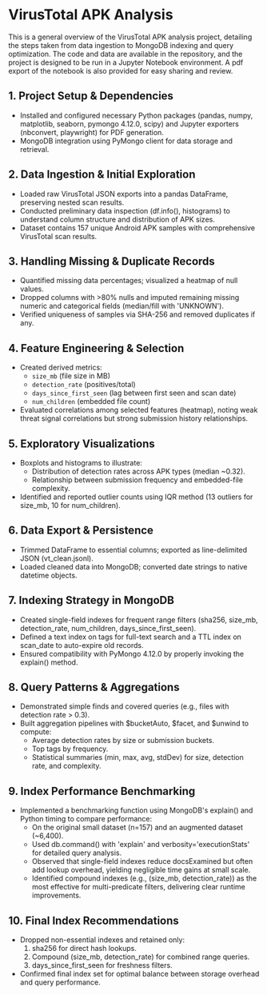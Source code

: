 # VirusTotal APK Analysis

This is a general overview of the VirusTotal APK analysis project, detailing the steps taken from data ingestion to MongoDB indexing and query optimization.
The code and data are available in the repository, and the project is designed to be run in a Jupyter Notebook environment. A pdf export of the notebook is also provided for easy sharing and review.

## 1. Project Setup & Dependencies
- Installed and configured necessary Python packages (pandas, numpy, matplotlib, seaborn, pymongo 4.12.0, scipy) and Jupyter exporters (nbconvert, playwright) for PDF generation.
- MongoDB integration using PyMongo client for data storage and retrieval.

## 2. Data Ingestion & Initial Exploration
- Loaded raw VirusTotal JSON exports into a pandas DataFrame, preserving nested scan results.
- Conducted preliminary data inspection (df.info(), histograms) to understand column structure and distribution of APK sizes.
- Dataset contains 157 unique Android APK samples with comprehensive VirusTotal scan results.

## 3. Handling Missing & Duplicate Records
- Quantified missing data percentages; visualized a heatmap of null values.
- Dropped columns with >80% nulls and imputed remaining missing numeric and categorical fields (median/fill with 'UNKNOWN').
- Verified uniqueness of samples via SHA-256 and removed duplicates if any.

## 4. Feature Engineering & Selection
- Created derived metrics:
  - `size_mb` (file size in MB)
  - `detection_rate` (positives/total)
  - `days_since_first_seen` (lag between first seen and scan date)
  - `num_children` (embedded file count)
- Evaluated correlations among selected features (heatmap), noting weak threat signal correlations but strong submission history relationships.

## 5. Exploratory Visualizations
- Boxplots and histograms to illustrate:
  - Distribution of detection rates across APK types (median ~0.32).
  - Relationship between submission frequency and embedded-file complexity.
- Identified and reported outlier counts using IQR method (13 outliers for size_mb, 10 for num_children).

## 6. Data Export & Persistence
- Trimmed DataFrame to essential columns; exported as line-delimited JSON (vt_clean.jsonl).
- Loaded cleaned data into MongoDB; converted date strings to native datetime objects.

## 7. Indexing Strategy in MongoDB
- Created single-field indexes for frequent range filters (sha256, size_mb, detection_rate, num_children, days_since_first_seen).
- Defined a text index on tags for full-text search and a TTL index on scan_date to auto-expire old records.
- Ensured compatibility with PyMongo 4.12.0 by properly invoking the explain() method.

## 8. Query Patterns & Aggregations
- Demonstrated simple finds and covered queries (e.g., files with detection rate > 0.3).
- Built aggregation pipelines with $bucketAuto, $facet, and $unwind to compute:
  - Average detection rates by size or submission buckets.
  - Top tags by frequency.
  - Statistical summaries (min, max, avg, stdDev) for size, detection rate, and complexity.

## 9. Index Performance Benchmarking
- Implemented a benchmarking function using MongoDB's explain() and Python timing to compare performance:
  - On the original small dataset (n=157) and an augmented dataset (~6,400).
  - Used db.command() with 'explain' and verbosity='executionStats' for detailed query analysis.
  - Observed that single-field indexes reduce docsExamined but often add lookup overhead, yielding negligible time gains at small scale.
  - Identified compound indexes (e.g., (size_mb, detection_rate)) as the most effective for multi-predicate filters, delivering clear runtime improvements.

## 10. Final Index Recommendations
- Dropped non-essential indexes and retained only:
  1. sha256 for direct hash lookups.
  2. Compound (size_mb, detection_rate) for combined range queries.
  3. days_since_first_seen for freshness filters.
- Confirmed final index set for optimal balance between storage overhead and query performance.